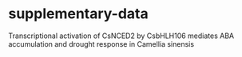 # supplementary-data
Transcriptional activation of CsNCED2 by CsbHLH106 mediates ABA accumulation and drought response in Camellia sinensis

